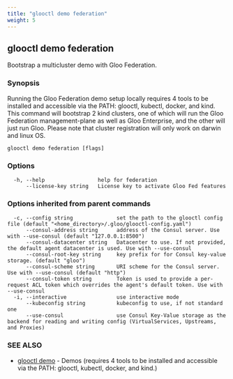```yaml
---
title: "glooctl demo federation"
weight: 5
---
```

## glooctl demo federation

Bootstrap a multicluster demo with Gloo Federation.

### Synopsis

Running the Gloo Federation demo setup locally requires 4 tools to be installed and accessible via the PATH: glooctl, kubectl, docker, and kind. This command will bootstrap 2 kind clusters, one of which will run the Gloo Federation management-plane as well as Gloo Enterprise, and the other will just run Gloo. Please note that cluster registration will only work on darwin and linux OS.

```
glooctl demo federation [flags]
```

### Options

```
  -h, --help                 help for federation
      --license-key string   License key to activate Gloo Fed features
```

### Options inherited from parent commands

```
  -c, --config string              set the path to the glooctl config file (default "<home_directory>/.gloo/glooctl-config.yaml")
      --consul-address string      address of the Consul server. Use with --use-consul (default "127.0.0.1:8500")
      --consul-datacenter string   Datacenter to use. If not provided, the default agent datacenter is used. Use with --use-consul
      --consul-root-key string     key prefix for for Consul key-value storage. (default "gloo")
      --consul-scheme string       URI scheme for the Consul server. Use with --use-consul (default "http")
      --consul-token string        Token is used to provide a per-request ACL token which overrides the agent's default token. Use with --use-consul
  -i, --interactive                use interactive mode
      --kubeconfig string          kubeconfig to use, if not standard one
      --use-consul                 use Consul Key-Value storage as the backend for reading and writing config (VirtualServices, Upstreams, and Proxies)
```

### SEE ALSO

* [glooctl demo](../glooctl_demo)	 - Demos (requires 4 tools to be installed and accessible via the PATH: glooctl, kubectl, docker, and kind.)

